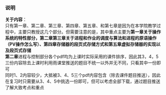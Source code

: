 ### 说明
**关于内容**：  
只有第一章、第二章、第三章、第四章、第五章、和第七章是因为在本学院教学过程中，主要只教授这几个部分。但需要注意的是，其中重点主要为**第一章关于操作系统的特性部分，第二章第三章关于进程和作业的调度与算法和进程的原语操作（PV操作怎么写）、第四章存储器的段页式存储方式和第五章虚拟存储器的实现以及段页式存储**  
**第二章**进程与控制部分各个pdf均为上课时实际采用的课件排序，因此其3，4，5三份内容除去上课时利用雨课堂推送的题目不统一以外并无不同，只看其中一份即可  
同时1、2内容较少，大抵被3、4、5三个pdf内容包含（除去课件题目推送），因此在复习时只需要从3、4、5中挑选一份即可，但可以考虑全部下载，通过题目推送了解大致考点和重点  
